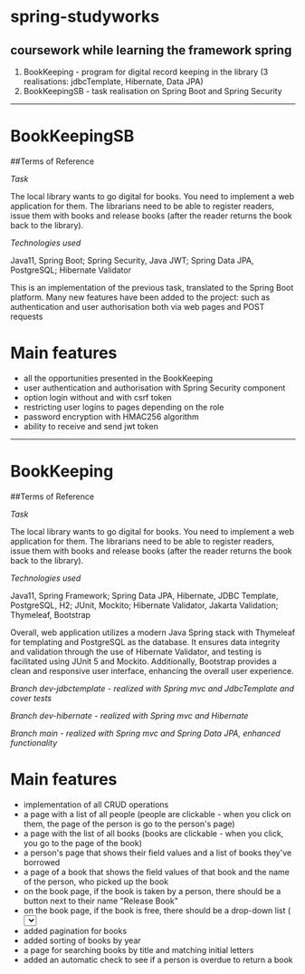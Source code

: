 # spring-studyworks
coursework while learning the framework spring
---
1. BookKeeping - program for digital record keeping in the library (3 realisations: jdbcTemplate, Hibernate, Data JPA)
2. BookKeepingSB - task realisation on Spring Boot and Spring Security
---
# BookKeepingSB
##Terms of Reference

*Task*

The local library wants to go digital for books. You need to implement a web application for them. The librarians need to be able to register readers, issue them with books and release books (after the reader returns the book back to the library).

*Technologies used*

Java11, Spring Boot; Spring Security, Java JWT; Spring Data JPA, PostgreSQL; Hibernate Validator

This is an implementation of the previous task, translated to the Spring Boot platform. Many new features have been added to the project: such as authentication and user authorisation both via web pages and POST requests

# Main features
- all the opportunities presented in the BookKeeping
- user authentication and authorisation with Spring Security component
- option login without and with csrf token
- restricting user logins to pages depending on the role
- password encryption with HMAC256 algorithm
- ability to receive and send jwt token
---
# BookKeeping
##Terms of Reference

*Task*

The local library wants to go digital for books. You need to implement a web application for them. The librarians need to be able to register readers, issue them with books and release books (after the reader returns the book back to the library).

*Technologies used*

Java11, Spring Framework; Spring Data JPA, Hibernate, JDBC Template, PostgreSQL, H2; JUnit, Mockito; Hibernate Validator, Jakarta Validation; Thymeleaf, Bootstrap

Overall, web application utilizes a modern Java Spring stack with Thymeleaf for templating and PostgreSQL as the database. It ensures data integrity and validation through the use of Hibernate Validator, and testing is facilitated using JUnit 5 and Mockito. Additionally, Bootstrap provides a clean and responsive user interface, enhancing the overall user experience.

*Branch dev-jdbctemplate - realized with Spring mvc and JdbcTemplate and cover tests*

*Branch dev-hibernate - realized with Spring mvc and Hibernate*

*Branch main - realized with Spring mvc and Spring Data JPA, enhanced functionality*

# Main features
- implementation of all CRUD operations
- a page with a list of all people (people are clickable - when you click on them, the page of the person is go to the person's page)
- a page with the list of all books (books are clickable - when you click, you go to the page of the book)
- a person's page that shows their field values and a list of books they've borrowed
- a page of a book that shows the field values of that book and the name of the person, who picked up the book
- on the book page, if the book is taken by a person, there should be a button next to their name "Release Book"
- on the book page, if the book is free, there should be a drop-down list (<select>) with all people and a "Assign book" button
- added pagination for books
- added sorting of books by year
- a page for searching books by title and matching initial letters
- added an automatic check to see if a person is overdue to return a book
